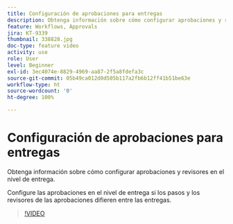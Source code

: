 ```yaml
---
title: Configuración de aprobaciones para entregas
description: Obtenga información sobre cómo configurar aprobaciones y revisores en el nivel de entrega.
feature: Workflows, Approvals
jira: KT-9339
thumbnail: 338828.jpg
doc-type: feature video
activity: use
role: User
level: Beginner
exl-id: 3ec4074e-8829-4969-aa87-2f5a8fdefa3c
source-git-commit: 05b49ca012d0d505b117a2fb6b12ff41b51be63e
workflow-type: ht
source-wordcount: '0'
ht-degree: 100%

---
```


# Configuración de aprobaciones para entregas

Obtenga información sobre cómo configurar aprobaciones y revisores en el nivel de entrega.  

Configure las aprobaciones en el nivel de entrega si los pasos y los revisores de las aprobaciones difieren entre las entregas.

>[!VIDEO](https://video.tv.adobe.com/v/338828?quality=12&learn=on)
